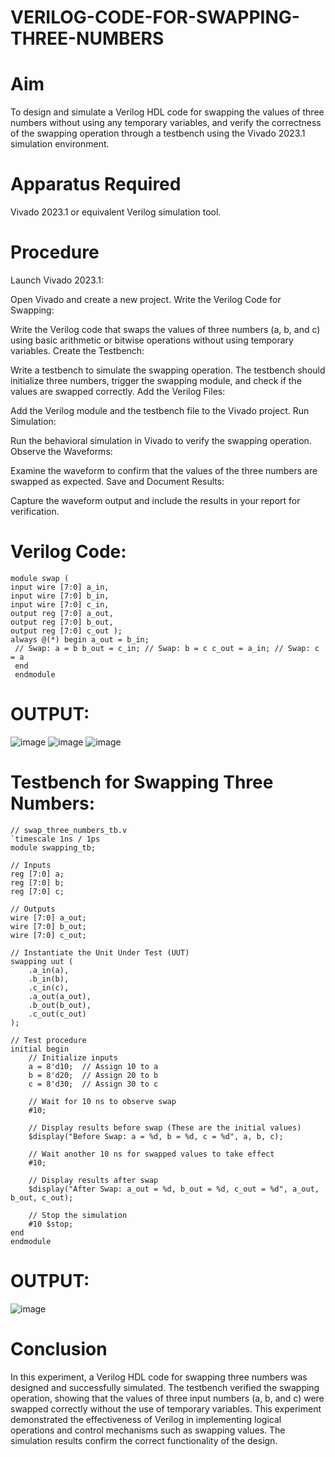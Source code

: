 # VERILOG-CODE-FOR-SWAPPING-THREE-NUMBERS

# Aim
To design and simulate a Verilog HDL code for swapping the values of three numbers without using any temporary variables, and verify the correctness of the swapping operation through a testbench using the Vivado 2023.1 simulation environment.

# Apparatus Required
Vivado 2023.1 or equivalent Verilog simulation tool.

# Procedure
Launch Vivado 2023.1:

Open Vivado and create a new project. Write the Verilog Code for Swapping:

Write the Verilog code that swaps the values of three numbers (a, b, and c) using basic arithmetic or bitwise operations without using temporary variables. Create the Testbench:

Write a testbench to simulate the swapping operation. The testbench should initialize three numbers, trigger the swapping module, and check if the values are swapped correctly. Add the Verilog Files:

Add the Verilog module and the testbench file to the Vivado project. Run Simulation:

Run the behavioral simulation in Vivado to verify the swapping operation. Observe the Waveforms:

Examine the waveform to confirm that the values of the three numbers are swapped as expected. Save and Document Results:

Capture the waveform output and include the results in your report for verification.

# Verilog Code:

~~~
module swap ( 
input wire [7:0] a_in, 
input wire [7:0] b_in,
input wire [7:0] c_in, 
output reg [7:0] a_out, 
output reg [7:0] b_out, 
output reg [7:0] c_out ); 
always @(*) begin a_out = b_in;
 // Swap: a = b b_out = c_in; // Swap: b = c c_out = a_in; // Swap: c = a 
 end 
 endmodule
~~~

 # OUTPUT:
 ![image](https://github.com/user-attachments/assets/f43d75e9-8603-4bca-81eb-5263e9071afb)
 ![image](https://github.com/user-attachments/assets/538f1447-1df7-4818-8325-d7fb068a451d)
 ![image](https://github.com/user-attachments/assets/8d510b50-9a5d-4bf2-971c-00efabdf1bd4)


# Testbench for Swapping Three Numbers:

~~~
// swap_three_numbers_tb.v
`timescale 1ns / 1ps
module swapping_tb;

// Inputs
reg [7:0] a;
reg [7:0] b;
reg [7:0] c;

// Outputs
wire [7:0] a_out;
wire [7:0] b_out;
wire [7:0] c_out;

// Instantiate the Unit Under Test (UUT)
swapping uut (
    .a_in(a),   
    .b_in(b), 
    .c_in(c),   
    .a_out(a_out),
    .b_out(b_out),  
    .c_out(c_out)  
);

// Test procedure
initial begin
    // Initialize inputs
    a = 8'd10;  // Assign 10 to a
    b = 8'd20;  // Assign 20 to b
    c = 8'd30;  // Assign 30 to c

    // Wait for 10 ns to observe swap
    #10;

    // Display results before swap (These are the initial values)
    $display("Before Swap: a = %d, b = %d, c = %d", a, b, c);

    // Wait another 10 ns for swapped values to take effect
    #10;

    // Display results after swap
    $display("After Swap: a_out = %d, b_out = %d, c_out = %d", a_out, b_out, c_out);
    
    // Stop the simulation
    #10 $stop;
end
endmodule
~~~
# OUTPUT:
![image](https://github.com/user-attachments/assets/3ddec40d-c346-44d2-b18a-e45df2f79d7e)



# Conclusion
In this experiment, a Verilog HDL code for swapping three numbers was designed and successfully simulated. The testbench verified the swapping operation, showing that the values of three input numbers (a, b, and c) were swapped correctly without the use of temporary variables. This experiment demonstrated the effectiveness of Verilog in implementing logical operations and control mechanisms such as swapping values. The simulation results confirm the correct functionality of the design.
